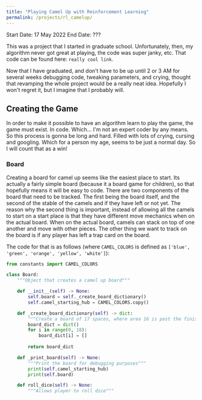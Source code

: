 ```yaml
---
title: "Playing Camel Up with Reinforcement Learning"
permalink: /projects/rl_camelup/
---
```


Start Date: 17 May 2022
End Date: ???

This was a project that I started in graduate school. Unfortunately, then, my algorithm never got great at playing, the code was super janky, etc. That code can be found here: `really cool link`.

Now that I have graduated, and don't have to be up until 2 or 3 AM for several weeks debugging code, tweaking parameters, and crying, thought that revamping the whole project would be a really neat idea. Hopefully I won't regret it, but I imagine that I probably will.

## Creating the Game

In order to make it possible to have an algorithm learn to play the game, the game must exist. In code. Which... I'm not an expert coder by any means. So this process is gonna be long and hard. Filled with lots of crying, cursing and googling. Which for a person my age, seems to be just a normal day. So I will count that as a win!

### Board

Creating a board for camel up seems like the easiest place to start. Its actually a fairly simple board (because it a board game for children), so that hopefully means it will be easy to code. There are two components of the board that need to be tracked. The first being the board itself, and the second of the stable of the camels and if they have left or not yet. The reason why the second thing is important, instead of allowing all the camels to start on a start place is that they have different move mechanics when on the actual board. When on the actual board, camels can stack on top of one another and move with other pieces. The other thing we want to track on the board is if any player has left a trap card on the board.

The code for that is as follows (where `CAMEL_COLORS` is defined as `['blue', 'green', 'orange', 'yellow', 'white']`):

```python
from constants import CAMEL_COLORS

class Board:
    """Object that creates a camel up board"""

    def __init__(self) -> None:
        self.board = self._create_board_dictionary()
        self.camel_starting_hub = CAMEL_COLORS.copy()

    def _create_board_dictionary(self) -> dict:
        """Create a board of 17 spaces, where area 16 is past the finish line"""
        board_dict = dict()
        for i in range(0, 18):
            board_dict[i] = []
        
        return board_dict

    def _print_board(self) -> None:
        """Print the board for debugging purposes"""
        print(self.camel_starting_hub)
        print(self.board)

    def roll_dice(self) -> None:
        """Allows player to roll dice"""
```